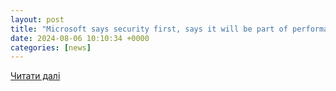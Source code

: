 ```yaml
---
layout: post
title: "Microsoft says security first, says it will be part of performance review of employees"
date: 2024-08-06 10:10:34 +0000
categories: [news]
---
```


[Читати далі](https://www.indiatoday.in/technology/news/story/microsoft-says-security-first-says-it-will-be-part-of-performance-review-of-employees-2577523-2024-08-06)
